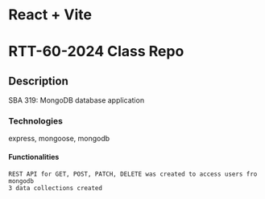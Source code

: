 # React + Vite

# RTT-60-2024 Class Repo

## Description
SBA 319: 
MongoDB database application

### Technologies
express, mongoose, mongodb

#### Functionalities 
    REST API for GET, POST, PATCH, DELETE was created to access users fro mongodb
    3 data collections created    


